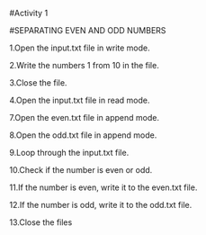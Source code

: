 #Activity 1


#SEPARATING EVEN AND ODD NUMBERS



1.Open the input.txt file in write mode.

2.Write the numbers 1 from 10 in the file.

3.Close the file.

4.Open the input.txt file in read mode.

7.Open the even.txt file in append mode.

8.Open the odd.txt file in append mode.

9.Loop through the input.txt file.

10.Check if the number is even or odd.

11.If the number is even, write it to the even.txt file.

12.If the number is odd, write it to the odd.txt file.

13.Close the files
